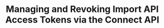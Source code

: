 ---
# -------------------------- #
#          PAGE INFO         #
# -------------------------- #

title: Managing and Revoking Import API Access Tokens via the Connect API
permalink: /developers/stitch-connect/guides/manage-import-api-access-tokens
summary: ""

product-type: "connect"
content-type: "guide"
content-id: "manage-import-api-access-tokens"
content-topics: "import api, authentication"

key: "manage-import-api-access-tokens"

layout: tutorial


# -------------------------- #
#      GUIDE PAGE INFO       #
# -------------------------- #

## This is used only on the /stitch-connect/guides page.
doc-type: "tutorial"
icon: source
order: 6

description: "Manage and revoke access tokens for Import API sources using the Stitch Connect API."


# -------------------------- #
#   RELATED SIDEBAR LINKS    #
# -------------------------- #

related:
  - title: "Stitch Import API access tokens"
    link: "{{ link.import-api.guides.access-tokens | prepend: site.baseurl }}"

  - title: "Import API reference"
    link: "{{ link.import-api.api | prepend: site.baseurl }}"

  - title: "Connect API reference"
    link: "{{ link.connect.api | prepend: site.baseurl }}"


# -------------------------- #
#         GUIDE INTRO        #
# -------------------------- #

intro: |
  {% include misc/data-files.html %}

  {{ page.summary }}


# -------------------------- #
#     GUIDE REQUIREMENTS     #
# -------------------------- #

requirements:
  - item: |
      **Access to Stitch Connect and valid Connect API credentials.** Connect access is a Stitch Enterprise feature. Refer to the [Connect API reference]({{ link.connect.api | flatify | prepend: site.baseurl }}#authentication) for more info on obtaining API credentials.


# -------------------------- #
#       TUTORIAL STEPS       #
# -------------------------- #

steps:
  - title: "Get the Import API's report card"
    anchor: "get-iapi-report-card"
    content: |
      todo


  - title: "Rotate Import API access tokens"
    anchor: "rotate-import-api-access-tokens"
    content: |
      {% capture rotate-tokens-notice %}
      **Note**: This step isn't required to create an Import API source. This is only required if you wish to generate and replace an access token. For example: If your token is lost or compromised.
      {% endcapture %}

      {% include note.html type="single-line" content=rotate-tokens-notice %}

      Each Import API source is allowed a maximum of two active access tokens at a time.

      If you need to revoke a token, we recommend first creating a replacement and updating your application with it to prevent interruptions. **Note**: Any requests you attempt to send to Stitch during the time an invalid token is in use must be re-sent once a valid token is in place.

      In the following steps, you'll use the Connect API and your Connect API token to generate and revoke the Import API source's access tokens.

# substeps:
#   - title: "Generate a replacement access token"
#     anchor: "generate-replacement-access-token"
#     content: |
#       {% assign source-id = "126890" %}
#       {% assign original-token-id = "544973525" %}

#       To generate a new Import API access token, make a request to `POST {{ site.data.connect.core-objects.sources.create-iapi-token.name | flatify }}`, replacing `{source_id}` with the Import API source's `source_id`. In the [report card in Step 2](#create-import-api-source), you'll see the source ID is `{{ source-id }}`.

#       ```json
#       curl -X POST {{ site.data.connect.api.base-url | strip_newlines }}{{ site.data.connect.core-objects.sources.create-iapi-token.name | flatify | replace: "{source_id",source-id | remove: right-bracket | strip_newlines }}
#            -H 'Content-Type: application/json' \
#            -H 'Authorization: Bearer <CONNECT_API_TOKEN>'
#       ```

#       The response will be a source object with access token, connection, and report card properties:

#       - `access_token` - The value of this property is the newly generated Import API access token.
#       - `connection` - The `properties.token` object contains key-value pairs indicating the access tokens currently in use for the Import API source. The key is the `token_id`, and the value is the access token.
#          - `545799083` is the `token_id` for the newly generated Import API access token
#          - `{{ original-token-id }}` is the `token_id` for the original Import API access token. Keep this handy, as you'll need it in the next step to revoke the token.
#       - `report_card` - The source's current configuration status.

#       ```json
#       {
#         "access_token": "<NEW_IMPORT_API_ACCESS_TOKEN>",
#         "connection": {
#           "properties": {
#             "token": {
#               "{{ original-token-id }}": "<ORIGINAL_IMPORT_API_ACCESS_TOKEN>",
#               "545799083": "<NEW_IMPORT_API_ACCESS_TOKEN>"
#             }
#           },
#           "updated_at": "2019-02-06T14:22:53Z",
#           "name": "import_api",
#           "type": "import_api",
#           "deleted_at": null,
#           "system_paused_at": null,
#           "stitch_client_id": 116078,
#           "paused_at": null,
#           "id": 126890,
#           "display_name": "Import API",
#           "created_at": "2019-02-05T16:44:55Z",
#           "report_card": {
#             "type": "import_api",
#             "current_step": 2,
#             "steps": [
#               {
#                 "type": "form",
#                 "properties": [
#                   {
#                     "name": "token",
#                     "is_required": true,
#                     "provided": true,
#                     "is_credential": false,
#                     "system_provided": true,
#                     "json_schema": {
#                       "type": "string"
#                     },
#                     "tap_mutable": false
#                   }
#                 ]
#               },
#               {
#                 "type": "fully_configured",
#                 "properties": []
#               }
#             ]
#           }
#         }
#       }
#       ```

#   - title: "Revoke the original access token"
#     anchor: "revoke-original-access-token"
#     content: |
#       After you've replaced the access token in your application, you should revoke the original access token.

#       To revoke the token, make a request to `DELETE {{ site.data.connect.core-objects.sources.revoke-iapi-token.name | flatify }}`, replacing `{source_id}` with the source ID and `{token_id}` with the token ID. In this example, that would be:

#       - **Source ID** - {{ source-id }}
#       - **Token ID** - {{ original-token-id }}

#       ```json
#       curl -X DELETE {{ site.data.connect.api.base-url | strip_newlines }}{{ site.data.connect.core-objects.sources.revoke-iapi-token.name | flatify | replace: "{source_id",source-id | replace:"{token_id",original-token-id | remove: right-bracket | strip_newlines }}
#            -H 'Content-Type: application/json' \
#            -H 'Authorization: Bearer <CONNECT_API_TOKEN>'
#       ```

#       The response will be a source object with report card and properties objects. In the example respose below, note that the `properties.token` object no longer contains the original Import API access token:

---